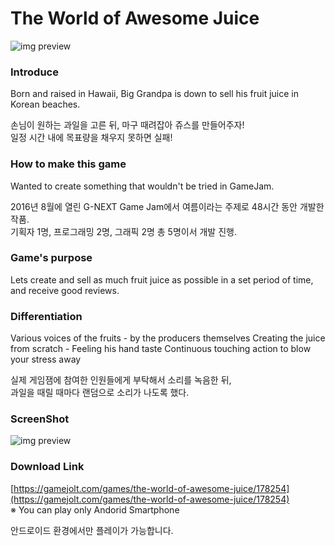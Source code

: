 # The World of Awesome Juice

![img preview][1]

[1]: https://m.gjcdn.net/game-header/2000/178254-z4t9nteq-v3.jpg (preview)

### Introduce
Born and raised in Hawaii, Big Grandpa is down to sell his fruit juice in Korean
beaches.

손님이 원하는 과일을 고른 뒤, 마구 때려잡아 쥬스를 만들어주자!</br>
일정 시간 내에 목표량을 채우지 못하면 실패!

### How to make this game
Wanted to create something that wouldn't be tried in GameJam.

2016년 8월에 열린 G-NEXT Game Jam에서 여름이라는 주제로 48시간 동안 개발한 작품.</br>
기획자 1명, 프로그래밍 2명, 그래픽 2명 총 5명이서 개발 진행.

### Game's purpose
Lets create and sell as much fruit juice as possible in a set period of time, and
receive good reviews.

### Differentiation
Various voices of the fruits - by the producers themselves
Creating the juice from scratch - Feeling his hand taste
Continuous touching action to blow your stress away

실제 게임잼에 참여한 인원들에게 부탁해서 소리를 녹음한 뒤, </br>
과일을 때릴 때마다 랜덤으로 소리가 나도록 했다.

### ScreenShot 
![img preview][2]

[2]: http://storage.googleapis.com/cr-resource/image/99fd497010b2becad5bd3e2654511f2b/catsirup/1920/d78e614d1b84b23bc26cfecde6dce9c4.png (preview)

### Download Link
[https://gamejolt.com/games/the-world-of-awesome-juice/178254](https://gamejolt.com/games/the-world-of-awesome-juice/178254)</br>
※ You can play only Andorid Smartphone

안드로이드 환경에서만 플레이가 가능합니다.
